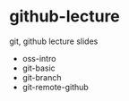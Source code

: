 # github-lecture
git, github lecture slides

* oss-intro
* git-basic
* git-branch
* git-remote-github
